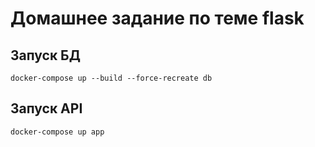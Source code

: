 # Домашнее задание по теме flask

Запуск БД
---
```docker-compose up --build --force-recreate db```

Запуск API
---
```docker-compose up app```
